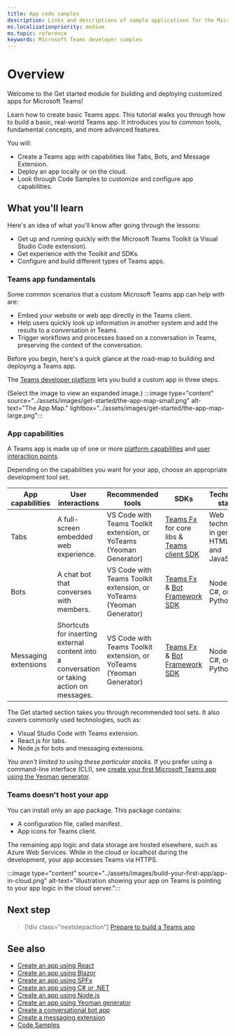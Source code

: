 ```yaml
---
title: App code samples
description: Links and descriptions of sample applications for the Microsoft Teams developer platform
ms.localizationpriority: medium
ms.topic: reference
keywords: Microsoft Teams developer samples
---
```

# Overview

Welcome to the Get started module for building and deploying customized apps for Microsoft Teams! 

Learn how to create basic Teams apps. This tutorial walks you through how to build a basic, real-world Teams app. It introduces you to common tools, fundamental concepts, and more advanced features.

You will:
- Create a Teams app with capabilities like Tabs, Bots, and Message Extension. 
- Deploy an app locally or on the cloud.
- Look through Code Samples to customize and configure app capabilities.

## What you'll learn

Here's an idea of what you'll know after going through the lessons:

- Get up and running quickly with the Microsoft Teams Toolkit (a Visual Studio Code extension).
- Get experience with the Toolkit and SDKs.
- Configure and build different types of Teams apps.

### Teams app fundamentals

Some common scenarios that a custom Microsoft Teams app can help with are:

* Embed your website or web app directly in the Teams client.
* Help users quickly look up information in another system and add the results to a conversation in Teams.
* Trigger workflows and processes based on a conversation in Teams, preserving the context of the conversation.

Before you begin, here's a quick glance at the road-map to building and deploying a Teams app.

The [Teams developer platform](../overview.md) lets you build a custom app in three steps.

(Select the image to view an expanded image.)
:::image type="content" source="../assets/images/get-started/the-app-map-small.png" alt-text="The App Map." lightbox="../assets/images/get-started/the-app-map-large.png":::


### App capabilities

A Teams app is made up of one or more [platform capabilities](../concepts/capabilities-overview.md) and [user interaction points](../concepts/extensibility-points.md).

Depending on the capabilities you want for your app, choose an appropriate development tool set.

| App capabilities | User interactions | Recommended tools | SDKs | Technology stacks |
|--------|-------------|--------|--------|--------|
| Tabs | A full-screen embedded web experience. | VS Code with Teams Toolkit extension, or YoTeams (Yeoman Generator) | [Teams Fx](/javascript/api/@microsoft/teamsfx/?view=msteams-client-js-latest&preserve-view=true) for core libs & [Teams client SDK](/javascript/api/@microsoft/teams-js/?view=msteams-client-js-latest&preserve-view=true) | Web technology in general, HTML, CSS, and JavaScript |
| Bots | A chat bot that converses with members. | VS Code with Teams Toolkit extension, or YoTeams (Yeoman Generator) | [Teams Fx](/javascript/api/@microsoft/teamsfx/?view=msteams-client-js-latest&preserve-view=true) & [Bot Framework SDK](https://dev.botframework.com/) | Node.js, C#, or Python |
| Messaging extensions | Shortcuts for inserting external content into a conversation or taking action on messages. | VS Code with Teams Toolkit extension, or YoTeams (Yeoman Generator) | [Teams Fx](/javascript/api/@microsoft/teamsfx/?view=msteams-client-js-latest&preserve-view=true) & [Bot Framework SDK](https://dev.botframework.com/) | Node.js, C#, or Python |

The Get started section takes you through recommended tool sets. It also covers commonly used technologies, such as:
- Visual Studio Code with Teams extension.
- React.js for tabs.
- Node.js for bots and messaging extensions.

*You aren't limited to using these particular stacks*.
If you prefer using a command-line interface (CLI), see [create your first Microsoft Teams app using the Yeoman generator](../get-started/get-started-yeoman.md).

### Teams doesn't host your app

You can install only an app package. This package contains:
- A configuration file, called manifest.
- App icons for Teams client. 

The remaining app logic and data storage are hosted elsewhere, such as Azure Web Services. While in the cloud or localhost during the development, your app accesses Teams via HTTPS.

:::image type="content" source="../assets/images/build-your-first-app/app-in-cloud.png" alt-text="Illustration showing your app on Teams is pointing to your app logic in the cloud server.":::

## Next step

> [!div class="nextstepaction"]
> [Prepare to build a Teams app](../get-started/prerequisites.md)


## See also

* [Create an app using React](first-app-react.md)
* [Create an app using Blazor](first-app-blazor.md)
* [Create an app using SPFx](first-app-spfx.md)
* [Create an app using C# or .NET](get-started-dotnet-app-studio.md)
* [Create an app using Node.js](get-started-nodejs-app-studio.md)
* [Create an app using Yeoman generator](get-started-yeoman.md)
* [Create a conversational bot app](first-app-bot.md)
* [Create a messaging extension](first-message-extension.md)
* [Code Samples](https://github.com/OfficeDev/Microsoft-Teams-Samples)
